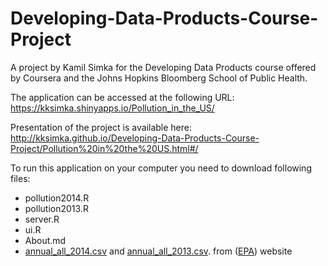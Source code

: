 Developing-Data-Products-Course-Project
=======================================

A project by Kamil Simka for the Developing Data Products course offered by Coursera and the Johns Hopkins Bloomberg School of Public Health.

The application can be accessed at the following URL: 
https://kksimka.shinyapps.io/Pollution_in_the_US/

Presentation of the project is available here:
http://kksimka.github.io/Developing-Data-Products-Course-Project/Pollution%20in%20the%20US.html#/

To run this application on your computer you need to download following files:
- pollution2014.R
- pollution2013.R
- server.R
- ui.R
- About.md
- [annual_all_2014.csv](http://aqsdr1.epa.gov/aqsweb/aqstmp/airdata/annual_all_2014.zip) and [annual_all_2013.csv](http://aqsdr1.epa.gov/aqsweb/aqstmp/airdata/annual_all_2013.zip). from ([EPA](http://www.epa.gov/)) website
